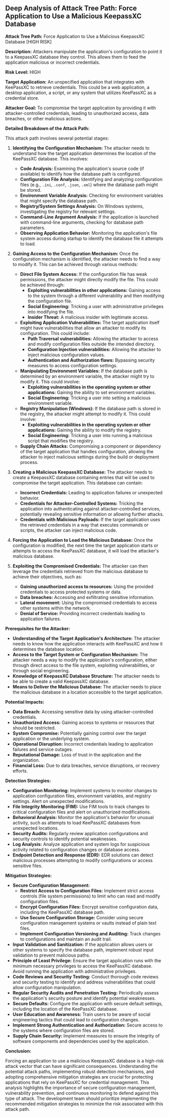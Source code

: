 ## Deep Analysis of Attack Tree Path: Force Application to Use a Malicious KeepassXC Database

**Attack Tree Path:** Force Application to Use a Malicious KeepassXC Database [HIGH RISK]

**Description:** Attackers manipulate the application's configuration to point it to a KeepassXC database they control. This allows them to feed the application malicious or incorrect credentials.

**Risk Level:** HIGH

**Target Application:** An unspecified application that integrates with KeePassXC to retrieve credentials. This could be a web application, a desktop application, a script, or any system that utilizes KeePassXC as a credential store.

**Attacker Goal:** To compromise the target application by providing it with attacker-controlled credentials, leading to unauthorized access, data breaches, or other malicious actions.

**Detailed Breakdown of the Attack Path:**

This attack path involves several potential stages:

1. **Identifying the Configuration Mechanism:** The attacker needs to understand how the target application determines the location of the KeePassXC database. This involves:
    * **Code Analysis:** Examining the application's source code (if available) to identify how the database path is configured.
    * **Configuration File Analysis:** Identifying and analyzing configuration files (e.g., `.ini`, `.conf`, `.json`, `.xml`) where the database path might be stored.
    * **Environment Variable Analysis:** Checking for environment variables that might specify the database path.
    * **Registry/System Settings Analysis:** On Windows systems, investigating the registry for relevant settings.
    * **Command-Line Argument Analysis:** If the application is launched with command-line arguments, checking for database path parameters.
    * **Observing Application Behavior:** Monitoring the application's file system access during startup to identify the database file it attempts to load.

2. **Gaining Access to the Configuration Mechanism:** Once the configuration mechanism is identified, the attacker needs to find a way to modify it. This can be achieved through various methods:
    * **Direct File System Access:** If the configuration file has weak permissions, the attacker might directly modify the file. This could be achieved through:
        * **Exploiting vulnerabilities in other applications:** Gaining access to the system through a different vulnerability and then modifying the configuration file.
        * **Social Engineering:** Tricking a user with administrative privileges into modifying the file.
        * **Insider Threat:** A malicious insider with legitimate access.
    * **Exploiting Application Vulnerabilities:**  The target application itself might have vulnerabilities that allow an attacker to modify its configuration. This could include:
        * **Path Traversal vulnerabilities:** Allowing the attacker to access and modify configuration files outside the intended directory.
        * **Configuration Injection vulnerabilities:** Allowing the attacker to inject malicious configuration values.
        * **Authentication and Authorization flaws:** Bypassing security measures to access configuration settings.
    * **Manipulating Environment Variables:** If the database path is determined by an environment variable, the attacker might try to modify it. This could involve:
        * **Exploiting vulnerabilities in the operating system or other applications:** Gaining the ability to set environment variables.
        * **Social Engineering:** Tricking a user into setting a malicious environment variable.
    * **Registry Manipulation (Windows):** If the database path is stored in the registry, the attacker might attempt to modify it. This could involve:
        * **Exploiting vulnerabilities in the operating system or other applications:** Gaining the ability to modify the registry.
        * **Social Engineering:** Tricking a user into running a malicious script that modifies the registry.
    * **Supply Chain Attacks:** Compromising a component or dependency of the target application that handles configuration, allowing the attacker to inject malicious settings during the build or deployment process.

3. **Creating a Malicious KeepassXC Database:** The attacker needs to create a KeepassXC database containing entries that will be used to compromise the target application. This database can contain:
    * **Incorrect Credentials:** Leading to application failures or unexpected behavior.
    * **Credentials for Attacker-Controlled Systems:**  Tricking the application into authenticating against attacker-controlled services, potentially revealing sensitive information or allowing further attacks.
    * **Credentials with Malicious Payloads:**  If the target application uses the retrieved credentials in a way that executes commands or scripts, the attacker can inject malicious code.

4. **Forcing the Application to Load the Malicious Database:** Once the configuration is modified, the next time the target application starts or attempts to access the KeePassXC database, it will load the attacker's malicious database.

5. **Exploiting the Compromised Credentials:** The attacker can then leverage the credentials retrieved from the malicious database to achieve their objectives, such as:
    * **Gaining unauthorized access to resources:**  Using the provided credentials to access protected systems or data.
    * **Data breaches:** Accessing and exfiltrating sensitive information.
    * **Lateral movement:** Using the compromised credentials to access other systems within the network.
    * **Denial of Service:** Providing incorrect credentials leading to application failures.

**Prerequisites for the Attacker:**

* **Understanding of the Target Application's Architecture:** The attacker needs to know how the application interacts with KeePassXC and how it determines the database location.
* **Access to the Target System or Configuration Mechanism:**  The attacker needs a way to modify the application's configuration, either through direct access to the file system, exploiting vulnerabilities, or through social engineering.
* **Knowledge of KeepassXC Database Structure:** The attacker needs to be able to create a valid KeepassXC database.
* **Means to Deliver the Malicious Database:** The attacker needs to place the malicious database in a location accessible to the target application.

**Potential Impacts:**

* **Data Breach:**  Accessing sensitive data by using attacker-controlled credentials.
* **Unauthorized Access:** Gaining access to systems or resources that should be restricted.
* **System Compromise:** Potentially gaining control over the target application or the underlying system.
* **Operational Disruption:**  Incorrect credentials leading to application failures and service outages.
* **Reputational Damage:** Loss of trust in the application and the organization.
* **Financial Loss:**  Due to data breaches, service disruptions, or recovery efforts.

**Detection Strategies:**

* **Configuration Monitoring:** Implement systems to monitor changes to application configuration files, environment variables, and registry settings. Alert on unexpected modifications.
* **File Integrity Monitoring (FIM):** Use FIM tools to track changes to critical configuration files and alert on unauthorized modifications.
* **Behavioral Analysis:** Monitor the application's behavior for unusual activity, such as attempts to load KeePassXC databases from unexpected locations.
* **Security Audits:** Regularly review application configurations and security controls to identify potential weaknesses.
* **Log Analysis:** Analyze application and system logs for suspicious activity related to configuration changes or database access.
* **Endpoint Detection and Response (EDR):** EDR solutions can detect malicious processes attempting to modify configurations or access sensitive files.

**Mitigation Strategies:**

* **Secure Configuration Management:**
    * **Restrict Access to Configuration Files:** Implement strict access controls (file system permissions) to limit who can read and modify configuration files.
    * **Encrypt Configuration Files:** Encrypt sensitive configuration data, including the KeePassXC database path.
    * **Use Secure Configuration Storage:** Consider using secure configuration management systems or vaults instead of plain text files.
    * **Implement Configuration Versioning and Auditing:** Track changes to configurations and maintain an audit trail.
* **Input Validation and Sanitization:** If the application allows users or other systems to specify the database path, implement robust input validation to prevent malicious paths.
* **Principle of Least Privilege:** Ensure the target application runs with the minimum necessary privileges to access the KeePassXC database. Avoid running the application with administrative privileges.
* **Code Reviews and Security Testing:** Conduct thorough code reviews and security testing to identify and address vulnerabilities that could allow configuration manipulation.
* **Regular Security Audits and Penetration Testing:**  Periodically assess the application's security posture and identify potential weaknesses.
* **Secure Defaults:** Configure the application with secure default settings, including the location of the KeePassXC database.
* **User Education and Awareness:** Train users to be aware of social engineering tactics that could lead to configuration changes.
* **Implement Strong Authentication and Authorization:** Secure access to the systems where configuration files are stored.
* **Supply Chain Security:** Implement measures to ensure the integrity of software components and dependencies used by the application.

**Conclusion:**

Forcing an application to use a malicious KeepassXC database is a high-risk attack vector that can have significant consequences. Understanding the potential attack paths, implementing robust detection mechanisms, and adopting comprehensive mitigation strategies are crucial for protecting applications that rely on KeePassXC for credential management. This analysis highlights the importance of secure configuration management, vulnerability prevention, and continuous monitoring to defend against this type of attack. The development team should prioritize implementing the recommended mitigation strategies to minimize the risk associated with this attack path.
